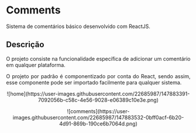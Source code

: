 # Comments
<p align="justify">Sistema de comentários básico desenvolvido com ReactJS.</p>

## Descrição
<p align="justify">O projeto consiste na funcionalidade específica de adicionar um comentário em qualquer plataforma.</p>
<p align="justify">O projeto por padrão é componentizado por conta do React, sendo assim, esse componente pode ser importado facilmente para qualquer sistema.</p>


<p align="center">
  ![home](https://user-images.githubusercontent.com/22685987/147883391-7092056b-c58c-4e56-9028-e06389c10e3e.png)
</p>


<p align="center">
  ![comments](https://user-images.githubusercontent.com/22685987/147883532-0bff0acf-6b20-4d91-869b-190ce6b7064d.png)
</p>
